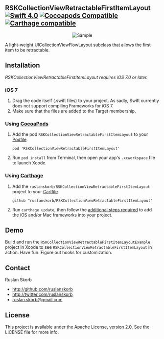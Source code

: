 ## RSKCollectionViewRetractableFirstItemLayout [![Swift 4.0](https://img.shields.io/badge/Swift-4.0-orange.svg?style=flat)](https://developer.apple.com/swift/) [![Cocoapods Compatible](https://img.shields.io/cocoapods/v/RSKCollectionViewRetractableFirstItemLayout.svg)](https://img.shields.io/cocoapods/v/RSKCollectionViewRetractableFirstItemLayout.svg) [![Carthage compatible](https://img.shields.io/badge/Carthage-compatible-4BC51D.svg?style=flat)](https://github.com/ruslanskorb/RSKCollectionViewRetractableFirstItemLayout)

<p align="center">
  <img src="RSKCollectionViewRetractableFirstItemLayoutExample/RSKCollectionViewRetractableFirstItemLayoutExample.gif" alt="Sample">
</p>

A light-weight UICollectionViewFlowLayout subclass that allows the first item to be retractable.

## Installation
*RSKCollectionViewRetractableFirstItemLayout requires iOS 7.0 or later.*

### iOS 7

1.  Drag the code itself (.swift files) to your project. As sadly, Swift currently does not support compiling Frameworks for iOS 7.
2.  Make sure that the files are added to the Target membership.

### Using [CocoaPods](http://cocoapods.org)

1.  Add the pod `RSKCollectionViewRetractableFirstItemLayout` to your [Podfile](http://guides.cocoapods.org/using/the-podfile.html).

        pod 'RSKCollectionViewRetractableFirstItemLayout'

2.  Run `pod install` from Terminal, then open your app's `.xcworkspace` file to launch Xcode.

### Using [Carthage](https://github.com/Carthage/Carthage)

1.  Add the `ruslanskorb/RSKCollectionViewRetractableFirstItemLayout` project to your [Cartfile](https://github.com/Carthage/Carthage/blob/master/Documentation/Artifacts.md#cartfile).

        github "ruslanskorb/RSKCollectionViewRetractableFirstItemLayout"

2.  Run `carthage update`, then follow the [additional steps required](https://github.com/Carthage/Carthage#adding-frameworks-to-an-application) to add the iOS and/or Mac frameworks into your project.

## Demo

Build and run the `RSKCollectionViewRetractableFirstItemLayoutExample` project in Xcode to see `RSKCollectionViewRetractableFirstItemLayout` in action.
Have fun. Figure out hooks for customization.

## Contact

Ruslan Skorb

- http://github.com/ruslanskorb
- http://twitter.com/ruslanskorb
- ruslan.skorb@gmail.com

## License

This project is available under the Apache License, version 2.0. See the LICENSE file for more info.
